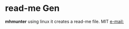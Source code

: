 # read-me Gen
 **mhmunter**
 using linux it creates a read-me file.
 MIT
 [e-mail:](https://github.com/mhmunter)

